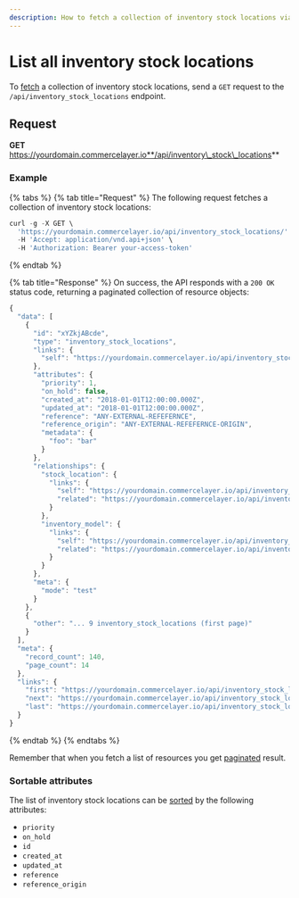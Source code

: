```yaml
---
description: How to fetch a collection of inventory stock locations via API
---
```


# List all inventory stock locations

To [fetch](https://docs.commercelayer.io/developers/fetching-resources) a collection of inventory stock locations, send a `GET` request to the `/api/inventory_stock_locations` endpoint.

## Request

**GET** https://yourdomain.commercelayer.io**/api/inventory\_stock\_locations**

### **Example**

{% tabs %}
{% tab title="Request" %}
The following request fetches a collection of inventory stock locations:

```javascript
curl -g -X GET \
  'https://yourdomain.commercelayer.io/api/inventory_stock_locations/' \
  -H 'Accept: application/vnd.api+json' \
  -H 'Authorization: Bearer your-access-token'
```
{% endtab %}

{% tab title="Response" %}
On success, the API responds with a `200 OK` status code, returning a paginated collection of resource objects:

```javascript
{
  "data": [
    {
      "id": "xYZkjABcde",
      "type": "inventory_stock_locations",
      "links": {
        "self": "https://yourdomain.commercelayer.io/api/inventory_stock_locations/xYZkjABcde"
      },
      "attributes": {
        "priority": 1,
        "on_hold": false,
        "created_at": "2018-01-01T12:00:00.000Z",
        "updated_at": "2018-01-01T12:00:00.000Z",
        "reference": "ANY-EXTERNAL-REFEFERNCE",
        "reference_origin": "ANY-EXTERNAL-REFEFERNCE-ORIGIN",
        "metadata": {
          "foo": "bar"
        }
      },
      "relationships": {
        "stock_location": {
          "links": {
            "self": "https://yourdomain.commercelayer.io/api/inventory_stock_locations/xYZkjABcde/relationships/stock_location",
            "related": "https://yourdomain.commercelayer.io/api/inventory_stock_locations/xYZkjABcde/stock_location"
          }
        },
        "inventory_model": {
          "links": {
            "self": "https://yourdomain.commercelayer.io/api/inventory_stock_locations/xYZkjABcde/relationships/inventory_model",
            "related": "https://yourdomain.commercelayer.io/api/inventory_stock_locations/xYZkjABcde/inventory_model"
          }
        }
      },
      "meta": {
        "mode": "test"
      }
    },
    {
      "other": "... 9 inventory_stock_locations (first page)"
    }
  ],
  "meta": {
    "record_count": 140,
    "page_count": 14
  },
  "links": {
    "first": "https://yourdomain.commercelayer.io/api/inventory_stock_locations?page[number]=1&page[size]=10",
    "next": "https://yourdomain.commercelayer.io/api/inventory_stock_locations?page[number]=2&page[size]=10",
    "last": "https://yourdomain.commercelayer.io/api/inventory_stock_locations?page[number]=14&page[size]=10"
  }
}
```
{% endtab %}
{% endtabs %}

Remember that when you fetch a list of resources you get [paginated](https://docs.commercelayer.io/developers/pagination) result.

### Sortable attributes

The list of inventory stock locations can be [sorted](https://docs.commercelayer.io/developers/sorting-results) by the following attributes:

* `priority`
* `on_hold`
* `id`
* `created_at`
* `updated_at`
* `reference`
* `reference_origin`
